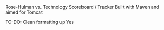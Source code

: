 

Rose-Hulman vs. Technology Scoreboard / Tracker
Built with Maven and aimed for Tomcat

TO-DO:
Clean formatting up
Yes
